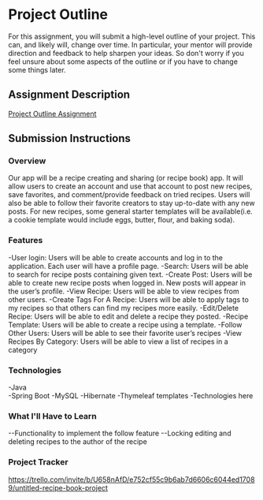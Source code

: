 # Project Outline
For this assignment, you will submit a high-level outline of your project. This can, and likely will, change over time. In particular, your mentor will provide direction and feedback to help sharpen your ideas. So don't worry if you feel unsure about some aspects of the outline or if you have to change some things later.

## Assignment Description
[Project Outline Assignment](https://education.launchcode.org/liftoff/modules/assignments/project-outline)

## Submission Instructions

### Overview
  Our app will be a recipe creating and sharing (or recipe book) app. It will allow users to create an account and use that account to post new recipes, save favorites, and comment/provide feedback on tried recipes. Users will also be able to follow their favorite creators to stay up-to-date with any new posts. For new recipes, some general starter templates will be available(i.e. a cookie template would include eggs, butter, flour, and baking soda).

### Features
-User login: Users will be able to create accounts and log in to the application. Each user will have a profile page.
-Search: Users will be able to search for recipe posts containing given text.
-Create Post: Users will be able to create new recipe posts when logged in. New posts will appear in the user’s profile.
-View Recipe: Users will be able to view recipes from other users.
-Create Tags For A Recipe: Users will be able to apply tags to my recipes so that others can find my recipes more easily.
-Edit/Delete Recipe: Users will be able to edit and delete a recipe they posted.
-Recipe Template: Users will be able to create a recipe using a template.
-Follow Other Users: Users will be able to see their favorite user’s recipes 
-View Recipes By Category: Users will be able to view a list of recipes in a category

### Technologies
-Java                                             
-Spring Boot
-MySQL
-Hibernate
-Thymeleaf templates
-Technologies here

### What I'll Have to Learn
--Functionality to implement the follow feature
--Locking editing and deleting recipes to the author of the recipe

### Project Tracker
https://trello.com/invite/b/U658nAfD/e752cf55c9b6ab7d6606c6044ed17089/untitled-recipe-book-project
